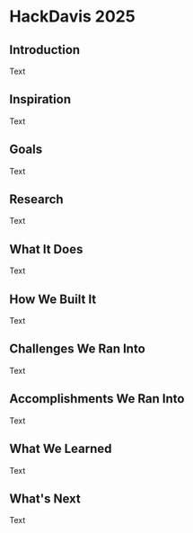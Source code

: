 # HackDavis 2025

## Introduction
Text

## Inspiration
Text

## Goals
Text

## Research
Text

## What It Does
Text

## How We Built It
Text

## Challenges We Ran Into
Text

## Accomplishments We Ran Into
Text

## What We Learned
Text

## What's Next
Text